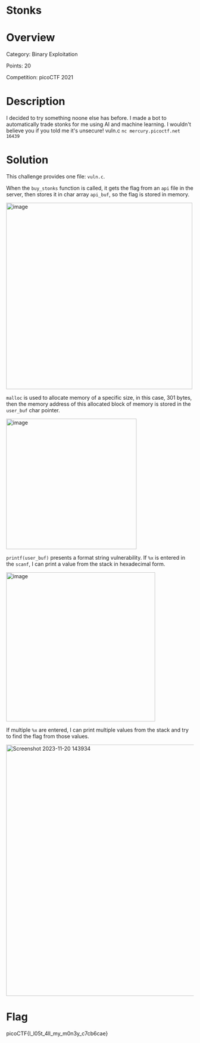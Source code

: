 # Stonks

# Overview
Category: Binary Exploitation

Points: 20

Competition: picoCTF 2021

# Description
I decided to try something noone else has before. I made a bot to automatically trade stonks for me using AI and machine learning. I wouldn't believe you if you told me it's unsecure! vuln.c `nc mercury.picoctf.net 16439`

# Solution
This challenge provides one file: `vuln.c`.

When the `buy_stonks` function is called, it gets the flag from an `api` file in the server, then stores it in char array `api_buf`, so the flag is stored in memory.

<img width="500" alt="image" src="https://github.com/jy-liew/CTF_Writeup/assets/138641379/58c16b32-9112-4f92-823d-775889b74be0"><br>

`malloc` is used to allocate memory of a specific size, in this case, 301 bytes, then the memory address of this allocated block of memory is stored in the `user_buf` char pointer.

<img width="350" alt="image" src="https://github.com/jy-liew/CTF_Writeup/assets/138641379/7f63b4a0-3286-4a0a-a0aa-c23d350e022b"><br>

`printf(user_buf)` presents a format string vulnerability. If `%x` is entered in the `scanf`, I can print a value from the stack in hexadecimal form.

<img width="400" alt="image" src="https://github.com/jy-liew/CTF_Writeup/assets/138641379/310adc5b-26a8-43b4-8a19-eea9dec6eed4"><br>

If multiple `%x` are entered, I can print multiple values from the stack and try to find the flag from those values.



<img width="674" alt="Screenshot 2023-11-20 143934" src="https://github.com/jy-liew/CTF_Writeup/assets/138641379/ad5f4e88-00a2-493f-9808-54967c7094c5">





# Flag
picoCTF{I_l05t_4ll_my_m0n3y_c7cb6cae}
